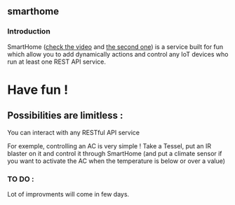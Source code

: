 ## smarthome

### Introduction

SmartHome ([check the video](https://www.youtube.com/watch?v=0_fc6otGhpU) and [the second one](https://www.youtube.com/watch?v=sAViTllGdyo)) is a service built for fun which allow you to add dynamically actions and control any IoT devices who run at least one REST API service.

# Have fun !

## Possibilities are limitless :
You can interact with any RESTful API service

For exemple, controlling an AC is very simple ! Take a Tessel, put an IR blaster on it and control it through SmartHome (and put a climate sensor if you want to activate the AC when the temperature is below or over a value)

### TO DO :

Lot of improvments will come in few days.